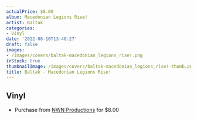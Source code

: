 ```yaml
---
actualPrice: $8.00
album: Macedonian Legions Rise!
artist: Baltak
categories:
- Vinyl
date: '2022-08-10T13:48:27'
draft: false
images:
- /images/covers/baltak-macedonian_legions_rise!.png
inStock: true
thumbnailImage: /images/covers/baltak-macedonian_legions_rise!-thumb.png
title: Baltak - Macedonian Legions Rise!
---
```


## Vinyl
* Purchase from [NWN Productions](http://shop.nwnprod.com/index.php?route=product/product&path=76&product_id=26253&sort=pd.name&order=ASC) for $8.00
